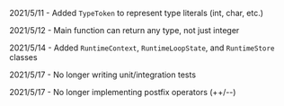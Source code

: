 2021/5/11 - Added `TypeToken` to represent type literals (int, char, etc.)

2021/5/12 - Main function can return any type, not just integer

2021/5/14 - Added `RuntimeContext`, `RuntimeLoopState`, and `RuntimeStore` classes

2021/5/17 - No longer writing unit/integration tests

2021/5/17 - No longer implementing postfix operators (++/--)

